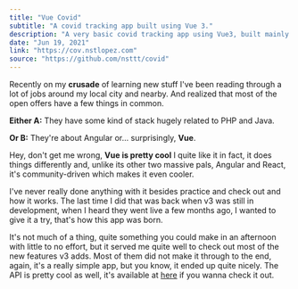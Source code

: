 ```yaml
---
title: "Vue Covid"
subtitle: "A covid tracking app built using Vue 3."
description: "A very basic covid tracking app using Vue3, built mainly to refresh my knowledge of the framework and test out new features."
date: "Jun 19, 2021"
link: "https://cov.nstlopez.com"
source: "https://github.com/nsttt/covid"
---
```


Recently on my **crusade** of learning new stuff I've been reading through a lot of jobs around my local city and nearby. And realized that most of the open offers have a few things in common.

**Either A:** They have some kind of stack hugely related to PHP and Java.

**Or B:** They're about Angular or... surprisingly, **Vue**.

Hey, don't get me wrong, **Vue is pretty cool** I quite like it in fact, it does things differently and, unlike its other two massive pals, Angular and React, it's community-driven which makes it even cooler.

I've never really done anything with it besides practice and check out and how it works. The last time I did that was back when v3 was still in development, when I heard they went live a few months ago, I wanted to give it a try, that's how this app was born.

It's not much of a thing, quite something you could make in an afternoon with little to no effort, but it served me quite well to check out most of the new features v3 adds. Most of them did not make it through to the end, again, it's a really simple app, but you know, it ended up quite nicely. The API is pretty cool as well, it's available at [here](https://covid19api.com/) if you wanna check it out.
